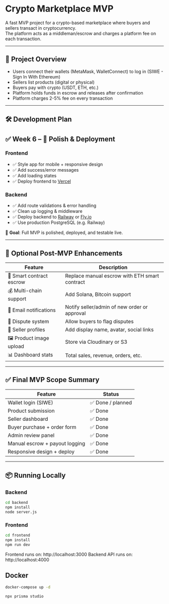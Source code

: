 # Crypto Marketplace MVP

A fast MVP project for a crypto-based marketplace where buyers and sellers transact in cryptocurrency.  
The platform acts as a middleman/escrow and charges a platform fee on each transaction.

---

## 🚀 Project Overview

- Users connect their wallets (MetaMask, WalletConnect) to log in (SIWE - Sign In With Ethereum)
- Sellers list products (digital or physical)
- Buyers pay with crypto (USDT, ETH, etc.)
- Platform holds funds in escrow and releases after confirmation
- Platform charges 2-5% fee on every transaction

---

## 🛠 Development Plan

## ✅ Week 6 – 🚀 Polish & Deployment

### Frontend
- ✅ Style app for mobile + responsive design
- ✅ Add success/error messages
- ✅ Add loading states
- ✅ Deploy frontend to [Vercel](https://vercel.com)

### Backend
- ✅ Add route validations & error handling
- ✅ Clean up logging & middleware
- ✅ Deploy backend to [Railway](https://railway.app) or [Fly.io](https://fly.io)
- ✅ Use production PostgreSQL (e.g. Railway)

📝 **Goal**: Full MVP is polished, deployed, and testable live.

---

## 📌 Optional Post-MVP Enhancements

| Feature              | Description |
|----------------------|-------------|
| 🔐 Smart contract escrow | Replace manual escrow with ETH smart contract |
| 💰 Multi-chain support  | Add Solana, Bitcoin support |
| 📨 Email notifications  | Notify seller/admin of new order or approval |
| 🧾 Dispute system        | Allow buyers to flag disputes |
| 🧑 Seller profiles       | Add display name, avatar, social links |
| 🖼 Product image upload  | Store via Cloudinary or S3 |
| 📊 Dashboard stats       | Total sales, revenue, orders, etc. |

---

## ✅ Final MVP Scope Summary

| Feature | Status |
|--------|--------|
| Wallet login (SIWE) | ✅ Done / planned |
| Product submission | ✅ Done |
| Seller dashboard | ✅ Done |
| Buyer purchase + order form | ✅ Done |
| Admin review panel | ✅ Done |
| Manual escrow + payout logging | ✅ Done |
| Responsive design + deploy | ✅ Done |

---

## 📦 Running Locally

### Backend
```bash
cd backend
npm install
node server.js
```

### Frontend
```bash
cd frontend
npm install
npm run dev
```

Frontend runs on: http://localhost:3000
Backend API runs on: http://localhost:4000

## Docker

```bash
docker-compose up -d
```

```bash
npx prisma studio
```